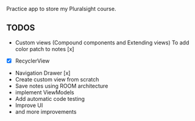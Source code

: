 Practice app to store my Pluralsight course.

## TODOS
- Custom views (Compound components and Extending views) To
	add color patch to notes [x]
- [x] RecyclerView
- Navigation Drawer [x]
- Create custom view from scratch
- Save notes using ROOM architecture
- implement ViewModels
- Add automatic code testing
- Improve UI
- and more improvements

